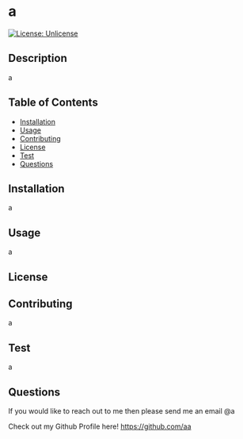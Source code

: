 # a

[![License: Unlicense](https://img.shields.io/badge/license-Unlicense-blue.svg)](http://unlicense.org/)

## Description

a

## Table of Contents

- [Installation](#installation)
- [Usage](#usage)
- [Contributing](#contributing)
- [License](#license)
- [Test](#test)
- [Questions](#questions)

## Installation

a

## Usage

a

## License



## Contributing

a

## Test

a

## Questions

If you would like to reach out to me then please send me an email @a

Check out my Github Profile here!
https://github.com/aa


  
